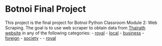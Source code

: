 # Botnoi Final Project
This project is the final project for Botnoi Python Classroom Module 2: Web Scraping. The goal is to use web scraper to obtain data from [Thairath website](www.thairath.co.th) in any of the following categories: 
    - [royal](https://www.thairath.co.th/news/royal)
    - [local](https://www.thairath.co.th/news/local)
    - [business](https://www.thairath.co.th/news/royal)
    - [foreign](https://www.thairath.co.th/news/royal)
    - [society](https://www.thairath.co.th/news/royal)
    - [](https://www.thairath.co.th/news/royal)
    - [royal](https://www.thairath.co.th/news/royal)
<!--stackedit_data:
eyJoaXN0b3J5IjpbMTY3MDE2OTE3M119
-->